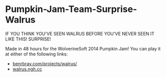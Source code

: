Pumpkin-Jam-Team-Surprise-Walrus
================================

IF YOU THINK YOU'VE SEEN WALRUS BEFORE YOU'VE NEVER SEEN IT LIKE THIS!  SURPRISE!

Made in 48 hours for the WolverineSoft 2014 Pumpkin Jam!  You can play it at either of the following links:

- [benrbray.com/projects/walrus/](benrbray.com/projects/walrus/)
- [walrus.ngh.cc](walrus.ngh.cc)
